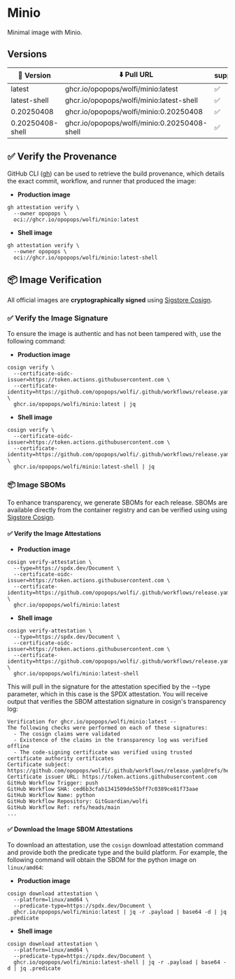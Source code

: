 # Minio

Minimal image with Minio.

## Versions

| 📌 Version        | ⬇️ Pull URL                                   | support |
| ---------------- | -------------------------------------------- | ------- |
| latest           | ghcr.io/opopops/wolfi/minio:latest           | ✅       |
| latest-shell     | ghcr.io/opopops/wolfi/minio:latest-shell     | ✅       |
| 0.20250408       | ghcr.io/opopops/wolfi/minio:0.20250408       | ✅       |
| 0.20250408-shell | ghcr.io/opopops/wolfi/minio:0.20250408-shell | ✅       |

## ✅ Verify the Provenance

GitHub CLI ([gh](https://cli.github.com/)) can be used to retrieve the build provenance, which details the exact commit, workflow, and runner that produced the image:

- **Production image**

```shell
gh attestation verify \
  --owner opopops \
  oci://ghcr.io/opopops/wolfi/minio:latest
```

- **Shell image**

```shell
gh attestation verify \
  --owner opopops \
  oci://ghcr.io/opopops/wolfi/minio:latest-shell
```

## 📦 **Image Verification**

All official images are **cryptographically signed** using [Sigstore Cosign](https://www.sigstore.dev/).

### ✅ Verify the Image Signature

To ensure the image is authentic and has not been tampered with, use the following command:

- **Production image**

```shell
cosign verify \
  --certificate-oidc-issuer=https://token.actions.githubusercontent.com \
  --certificate-identity=https://github.com/opopops/wolfi/.github/workflows/release.yaml@refs/heads/main \
  ghcr.io/opopops/wolfi/minio:latest | jq
```

- **Shell image**

```shell
cosign verify \
  --certificate-oidc-issuer=https://token.actions.githubusercontent.com \
  --certificate-identity=https://github.com/opopops/wolfi/.github/workflows/release.yaml@refs/heads/main \
  ghcr.io/opopops/wolfi/minio:latest-shell | jq
```

### 📦 **Image SBOMs**

To enhance transparency, we generate SBOMs for each release. SBOMs are available directly from the container registry
and can be verified using using [Sigstore Cosign](https://www.sigstore.dev/).

#### ✅ Verify the Image Attestations

- **Production image**

```shell
cosign verify-attestation \
  --type=https://spdx.dev/Document \
  --certificate-oidc-issuer=https://token.actions.githubusercontent.com \
  --certificate-identity=https://github.com/opopops/wolfi/.github/workflows/release.yaml@refs/heads/main \
  ghcr.io/opopops/wolfi/minio:latest
```

- **Shell image**

```shell
cosign verify-attestation \
  --type=https://spdx.dev/Document \
  --certificate-oidc-issuer=https://token.actions.githubusercontent.com \
  --certificate-identity=https://github.com/opopops/wolfi/.github/workflows/release.yaml@refs/heads/main \
  ghcr.io/opopops/wolfi/minio:latest-shell
```

This will pull in the signature for the attestation specified by the --type parameter, which in this case is the SPDX attestation. You will receive output that verifies the SBOM attestation signature in cosign's transparency log:

```shell
Verification for ghcr.io/opopops/wolfi/minio:latest --
The following checks were performed on each of these signatures:
  - The cosign claims were validated
  - Existence of the claims in the transparency log was verified offline
  - The code-signing certificate was verified using trusted certificate authority certificates
Certificate subject: https://github.com/opopops/wolfi/.github/workflows/release.yaml@refs/heads/main
Certificate issuer URL: https://token.actions.githubusercontent.com
GitHub Workflow Trigger: push
GitHub Workflow SHA: ced6b3cfab1341509de55bff7c0389ce81f73aae
GitHub Workflow Name: python
GitHub Workflow Repository: GitGuardian/wolfi
GitHub Workflow Ref: refs/heads/main
...
```

#### ✅ Download the Image SBOM Attestations

To download an attestation, use the `cosign` download attestation command and provide both the predicate type and the build platform. For example, the following command will obtain the SBOM for the python image on `linux/amd64`:

- **Production image**

```shell
cosign download attestation \
  --platform=linux/amd64 \
  --predicate-type=https://spdx.dev/Document \
  ghcr.io/opopops/wolfi/minio:latest | jq -r .payload | base64 -d | jq .predicate
```

- **Shell image**

```shell
cosign download attestation \
  --platform=linux/amd64 \
  --predicate-type=https://spdx.dev/Document \
  ghcr.io/opopops/wolfi/minio:latest-shell | jq -r .payload | base64 -d | jq .predicate
```
